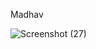 Madhav


![Screenshot (27)](https://user-images.githubusercontent.com/104156901/217220806-a98e1f6d-0b49-480c-8e85-9e51c5adbf5b.png)

